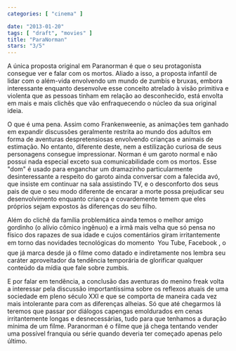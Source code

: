 ```yaml
---
categories: [ "cinema" ]

date: "2013-01-20"
tags: [ "draft", "movies" ]
title: "ParaNorman"
stars: "3/5"
---
```

A única proposta original em Paranorman é que o seu protagonista consegue ver e falar com os mortos. Aliado a isso, a proposta infantil de lidar com o além-vida envolvendo um mundo de zumbis e bruxas, embora interessante enquanto desenvolve esse conceito atrelado à visão primitiva e violenta que as pessoas tinham em relação ao desconhecido, está envolta em mais e mais clichês que vão enfraquecendo o núcleo da sua original ideia.

O que é uma pena. Assim como Frankenweenie, as animações tem ganhado em expandir discussões geralmente restrita ao mundo dos adultos em forma de aventuras despretensiosas envolvendo crianças e animais de estimação. No entanto, diferente deste, nem a estilização curiosa de seus personagens consegue impressionar. Norman é um garoto normal e não possui nada especial exceto sua comunicabilidade com os mortos. Esse "dom" é usado para enganchar um dramazinho particularmente desinteressante a respeito do garoto ainda conversar com a falecida avó, que insiste em continuar na sala assistindo TV, e o desconforto dos seus pais de que o seu modo diferente de encarar a morte possa prejudicar seu desenvolvimento enquanto criança e covardemente temem que eles próprios sejam expostos às diferenças do seu filho.

Além do clichê da família problemática ainda temos o melhor amigo gordinho (o alívio cômico ingênuo) e a irmã mais velha que só pensa no físico dos rapazes de sua idade e cujos comentários giram irritantemente em torno das novidades tecnológicas do momento  You Tube, Facebook , o que já marca desde já o filme como datado e indiretamente nos lembra seu caráter aproveitador da tendência temporária de glorificar qualquer conteúdo da mídia que fale sobre zumbis.

E por falar em tendência, a conclusão das aventuras do menino freak volta a interessar pela discussão importantíssima sobre os reflexos atuais de uma sociedade em pleno século XXI e que se comporta de maneira cada vez mais intolerante para com as diferenças alheias. Só que até chegarmos lá teremos que passar por diálogos capengas emoldurados em cenas irritantemente longas e desnecessárias, tudo para que tenhamos a duração mínima de um filme. Paranorman é o filme que já chega tentando vender uma possível franquia ou série quando deveria ter começado apenas pelo último.


